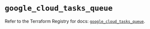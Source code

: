 # `google_cloud_tasks_queue`

Refer to the Terraform Registry for docs: [`google_cloud_tasks_queue`](https://registry.terraform.io/providers/hashicorp/google/6.46.0/docs/resources/cloud_tasks_queue).
